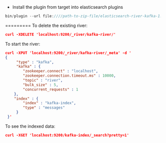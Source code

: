 * Install the plugin from target into elasticsearch plugins
 
```javascript
bin/plugin --url file:////path-to-zip-file/elasticsearch-river-kafka-1.0.0-SNAPSHOT-plugin.zip --install kafka-river
```
 
=========
To delete the existing river:
 
```json
curl -XDELETE 'localhost:9200/_river/kafka-river/'
```

To start the river:

```json
curl -XPUT 'localhost:9200/_river/kafka-river/_meta' -d '
{
     "type" : "kafka",
     "kafka" : {
        "zookeeper.connect" : "localhost", 
        "zookeeper.connection.timeout.ms" : 10000,
        "topic" : "river",
        "bulk_size" : 5,
        "concurrent_requests" : 1
    },
    "index" : {
        "index" : "kafka-index",
        "type" : "messages"
     }
 }'
 ```

To see the indexed data:

```json
curl -XGET 'localhost:9200/kafka-index/_search?pretty=1'
```

